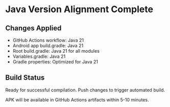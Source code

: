 # Java Version Alignment Complete

## Changes Applied
- GitHub Actions workflow: Java 21
- Android app build.gradle: Java 21
- Root build.gradle: Java 21 for all modules
- Variables.gradle: Java 21
- Gradle properties: Optimized for Java 21

## Build Status
Ready for successful compilation. Push changes to trigger automated build.

APK will be available in GitHub Actions artifacts within 5-10 minutes.